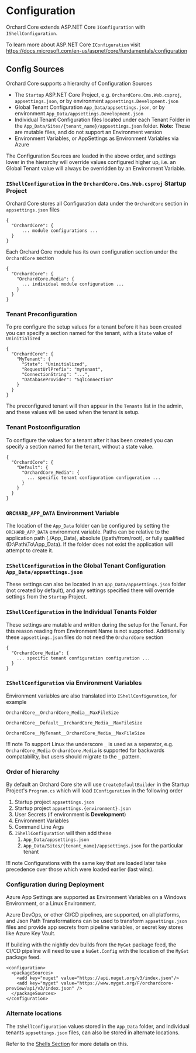 # Configuration

Orchard Core extends ASP.NET Core `IConfiguration` with `IShellConfiguration`.

To learn more about ASP.NET Core `IConfiguration` visit <https://docs.microsoft.com/en-us/aspnet/core/fundamentals/configuration>

## Config Sources

Orchard Core supports a hierarchy of Configuration Sources

* The `Startup` ASP.NET Core Project, e.g. `OrchardCore.Cms.Web.csproj`, `appsettings.json`, or by environment  `appsettings.Development.json`
* Global Tenant Configuration `App_Data/appsettings.json`, or by environment `App_Data/appsettings.Development.json`  
* Individual Tenant Configuration files located under each Tenant Folder in the `App_Data/Sites/{tenant_name}/appsettings.json` folder. **Note:** These are mutable files, and do not support an Environment version
* Environment Variables, or AppSettings as Environment Variables via Azure

The Configuration Sources are loaded in the above order, and settings lower in the hierarchy will override values configured higher up, i.e. an Global Tenant value will always be overridden by an Environment Variable.

### `IShellConfiguration` in the `OrchardCore.Cms.Web.csproj` Startup Project

Orchard Core stores all Configuration data under the `OrchardCore` section in `appsettings.json` files

```
{
  "OrchardCore": {
      ... module configurations ...
  }
}
```

Each Orchard Core module has its own configuration section under the `OrchardCore` section

```
{
  "OrchardCore": {
    "OrchardCore.Media": {
      ... individual module configuration ...
    }
  }
}
```

### Tenant Preconfiguration

To pre configure the setup values for a tenant before it has been created you can specify a section named for the tenant,
with a `State` value of `Uninitialized`

```
{
  "OrchardCore": {
    "MyTenant": {
      "State": "Uninitialized",
      "RequestUrlPrefix": "mytenant",
      "ConnectionString": "...",
      "DatabaseProvider": "SqlConnection"
    }
  }
}
```

The preconfigured tenant will then appear in the `Tenants` list in the admin, and these values will be used when the tenant is setup.

### Tenant Postconfiguration

To configure the values for a tenant after it has been created you can specify a section named for the tenant,
without a state value.

```
{
  "OrchardCore": {
    "Default": {
      "OrchardCore_Media": {
        ... specific tenant configuration configuration ...
      }
    }
  }
}
```

### `ORCHARD_APP_DATA` Environment Variable

The location of the `App_Data` folder can be configured by setting the `ORCHARD_APP_DATA` environment variable. Paths can be relative to the application path (./App_Data), absolute (/path/from/root), or fully qualified (D:\Path\To\App_Data). If the folder does not exist the application will attempt to create it.

### `IShellConfiguration` in the Global Tenant Configuration `App_Data/appsettings.json`

These settings can also be located in an `App_Data/appsettings.json` folder (not created by default), and any settings specified there will override settings from the `Startup` Project.

### `IShellConfiguration` in the Individual Tenants Folder

These settings are mutable and written during the setup for the Tenant. For this reason reading from Environment Name is not supported.
Additionally these `appsettings.json` files do not need the `OrchardCore` section

```
{
  "OrchardCore_Media": {
    ... specific tenant configuration configuration ...
  }
}
```

### `IShellConfiguration` via Environment Variables

Environment variables are also translated into `IShellConfiguration`, for example

```
OrchardCore__OrchardCore_Media__MaxFileSize

OrchardCore__Default__OrchardCore_Media__MaxFileSize

OrchardCore__MyTenant__OrchardCore_Media__MaxFileSize
```

!!! note
    To support Linux the underscore `_` is used as a seperator, e.g. `OrchardCore_Media`
    `OrchardCore.Media` is supported for backwards compatability, but users should migrate to the `_` pattern.

### Order of hierarchy

By default an Orchard Core site will use `CreateDefaultBuilder` in the Startup Project's `Program.cs` which will load `IConfiguration` in the following order

1. Startup project `appsettings.json`
2. Startup project `appsettings.{environment}.json`
3. User Secrets (if environment is __Development__)
4. Environment Variables
5. Command Line Args
6. `IShellConfiguration` will then add these
    1. `App_Data/appsettings.json`
    2. `App_Data/Sites/{tenant_name}/appsettings.json` for the particular tenant

!!! note
    Configurations with the same key that are loaded later take precedence over those which were loaded earlier (last wins).

### Configuration during Deployment

Azure App Settings are supported as Environment Variables on a Windows Environment, or a Linux Environment.

Azure DevOps, or other CI/CD pipelines, are supported, on all platforms, and Json Path Transformations can be used to transform `appsettings.json` files and provide app secrets from pipeline variables, or secret key stores like Azure Key Vault.

If building with the nightly dev builds from the `MyGet` package feed, the CI/CD pipeline will need to use a `NuGet.Config` with the location of the `MyGet` package feed.

```
<configuration>
  <packageSources>
    <add key="nuget" value="https://api.nuget.org/v3/index.json"/>
    <add key="myget" value="https://www.myget.org/F/orchardcore-preview/api/v3/index.json" />
  </packageSources>
</configuration>
```

### Alternate locations

The `IShellConfiguration` values stored in the `App_Data` folder, and individual tenants `appsettings.json` files, can also be stored in alternate locations.

Refer to the [Shells Section](../Shells/README.md) for more details on this.

